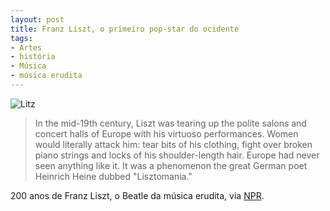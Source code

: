 ```yaml
---
layout: post
title: Franz Liszt, o primeiro pop-star do ocidente
tags:
- Artes
- história
- Música
- música erudita
---
```


![Litz](http://www.caosordenado.com/wp-content/uploads/2011/10/litz.jpg)

> In the mid-19th century, Liszt was tearing up the polite salons and concert halls of Europe with his virtuoso performances. Women would literally attack him: tear bits of his clothing, fight over broken piano strings and locks of his shoulder-length hair. Europe had never seen anything like it. It was a phenomenon the great German poet Heinrich Heine dubbed "Lisztomania."

200 anos de Franz Liszt, o Beatle da música erudita, via [NPR](http://www.npr.org/2011/10/22/141617637/how-franz-liszt-became-the-worlds-first-rock-star).
